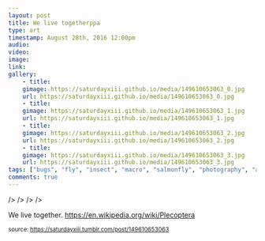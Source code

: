 ```yaml
---
layout: post
title: We live togetherppa
type: art
timestamp: August 28th, 2016 12:00pm
audio: 
video: 
image: 
link: 
gallery:
	- title: 
	gimage: https://saturdayxiii.github.io/media/149610653063_0.jpg
	url: https://saturdayxiii.github.io/media/149610653063_0.jpg
	- title: 
	gimage: https://saturdayxiii.github.io/media/149610653063_1.jpg
	url: https://saturdayxiii.github.io/media/149610653063_1.jpg
	- title: 
	gimage: https://saturdayxiii.github.io/media/149610653063_2.jpg
	url: https://saturdayxiii.github.io/media/149610653063_2.jpg
	- title: 
	gimage: https://saturdayxiii.github.io/media/149610653063_3.jpg
	url: https://saturdayxiii.github.io/media/149610653063_3.jpg
tags: ["bugs", "fly", "insect", "macro", "salmonfly", "photography", "art"]
comments: true
---
```


 />
 />
 />
 />
        
We live together.
<a href="https://en.wikipedia.org/wiki/Plecoptera" target="_blank">https://en.wikipedia.org/wiki/Plecoptera</a><br/>
 
  
<small>source: https://saturdayxiii.tumblr.com/post/149610653063</small>